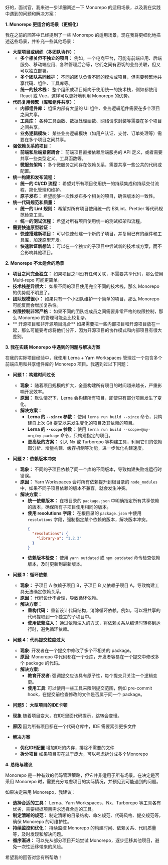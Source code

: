 好的，面试官，我来进一步详细阐述一下 Monorepo 的适用场景，以及我在实践中遇到的问题和解决方案：

**1. Monorepo 更适合的场景（更细化）**

我在之前的回答中已经提到了一些 Monorepo 的适用场景，现在我将更细化地描述这些场景，并补充一些其他场景：

*   **大型项目或组织（多团队协作）：**
    *   **多个相关但不独立的项目：** 例如，一个电商平台，可能有前端应用、后端服务、移动端应用、各种管理后台等，它们之间有密切的业务关联，但又可以独立部署。
    *   **多个团队共同维护：** 不同的团队负责不同的模块或项目，但需要频繁地共享代码、组件、工具库等。
    *   **统一的技术栈：** 整个组织或项目倾向于使用统一的技术栈，例如都使用 React 或 Vue，这样可以更好地利用 Monorepo 的优势。
*   **代码复用频繁（库和组件共享）：**
    *   **内部组件库：** 组织内部有大量的 UI 组件、业务逻辑组件需要在多个项目之间共享。
    *   **工具库：** 各种工具函数、数据处理函数、网络请求封装等需要在多个项目之间共享。
    *   **业务逻辑模块：** 某些业务逻辑模块（如用户认证、支付、订单处理等）需要在多个项目之间共享。
*   **强依赖关系的项目：**
    *   **前端和后端紧密耦合：** 前端项目直接依赖后端服务的 API 定义，或者需要共享一些类型定义、工具函数等。
    *   **微服务架构：** 多个微服务之间存在依赖关系，需要共享一些公共的代码或配置。
*   **统一构建和发布流程：**
    *   **统一的 CI/CD 流程：** 希望对所有项目使用统一的持续集成和持续交付流程，简化管理和维护。
    *   **原子发布：** 希望能够一次性发布多个相关的项目，确保版本的一致性。
*   **统一代码规范和质量：**
    *   **统一的 Lint 规则：** 希望对所有项目使用统一的 ESLint、Prettier 等代码规范检查工具。
    *   **统一的测试流程：** 希望对所有项目使用统一的测试框架和流程。
*   **需要快速原型验证：**
    *   **快速搭建新项目：** 可以快速创建一个新的子项目，并复用已有的组件和工具库，加速原型开发。
    *   **快速验证新想法：** 可以在一个独立的子项目中尝试新的技术或方案，而不会影响其他项目。

**2. Monorepo 不太适合的场景**

*   **项目之间完全独立：** 如果项目之间没有任何关联，不需要共享代码，那么使用 Multi-repo 可能更简单。
*   **技术栈差异很大：** 如果不同的项目使用完全不同的技术栈，那么 Monorepo 的优势就不明显了。
*   **团队规模很小：** 如果只有一个小团队维护一个简单的项目，那么 Monorepo 可能反而会增加复杂性。
*   **权限控制非常严格：** 如果不同的团队或成员之间需要非常严格的权限控制，那么 Monorepo 的管理可能会比较复杂。
* ** 开源项目和非开源项目混合** 如果需要把一些内部项目和开源项目放在一起，那么可能要考虑将他们分开，因为开源项目的协作模式和内部项目有很大差别。

**3. 我在实践 Monorepo 中遇到的问题与解决方案**

在我的实际项目经验中，我使用 Lerna + Yarn Workspaces 管理过一个包含多个前端应用和共享组件库的 Monorepo 项目。我遇到过以下问题：

*   **问题 1：构建时间过长**

    *   **现象：** 随着项目规模的扩大，全量构建所有项目的时间越来越长，严重影响开发效率。
    *   **原因：** 默认情况下，Lerna 会构建所有项目，即使只有部分项目发生了变化。
    *   **解决方案：**
        *   **Lerna 的 `--since` 参数：** 使用 `lerna run build --since` 命令，只构建自上次 Git 提交以来发生变化的项目及其依赖的项目。
        *   **Lerna 的 `--scope` 参数：** 使用 `lerna run build --scope=@my-org/my-package` 命令，只构建指定的项目。
        *   **更高级的方案：** 引入 Nx 或 Turborepo 等构建工具，利用它们的依赖图分析、增量构建、缓存机制等功能，进一步优化构建速度。

*   **问题 2：依赖版本冲突**

    *   **现象：** 不同的子项目依赖了同一个库的不同版本，导致构建失败或运行时错误。
    *   **原因：** Yarn Workspaces 会将所有依赖提升到根目录的 `node_modules` 中，如果不同子项目依赖的版本不兼容，就会发生冲突。
    *   **解决方案：**
        *   **统一依赖版本：** 在根目录的 `package.json` 中明确指定所有共享依赖的版本，确保所有子项目使用相同的版本。
        *   **使用 resolutions 字段：** 在根目录的 `package.json` 中使用 `resolutions` 字段，强制指定某个依赖的版本，解决版本冲突。
            ```json
            {
              "resolutions": {
                "library-a": "1.2.3"
              }
            }
            ```
        *   **依赖版本检查：** 使用 `yarn outdated` 或 `npm outdated` 命令检查依赖版本，及时更新到最新版本。

*   **问题 3：循环依赖**

    *   **现象：** 子项目 A 依赖子项目 B，子项目 B 又依赖子项目 A，导致构建工具无法确定依赖关系。
    *   **原因：** 代码设计不合理，导致循环依赖。
    *   **解决方案：**
        *   **重构代码：** 重新设计代码结构，消除循环依赖。例如，可以将共享的代码提取到一个独立的子项目中。
        *   **使用依赖注入：** 通过依赖注入的方式，将依赖关系从编译时转移到运行时，避免循环依赖。

*   **问题 4：代码提交粒度过大**

    * **现象**: 开发者在一个提交中修改了多个不相关的 package。
    * **原因**: Monorepo 中代码都在一个仓库，开发者容易在一个提交中修改多个 package 的代码。
    * **解决方案**:
      *   **教育开发者**: 强调提交应该具有原子性，每个提交只关注一个逻辑变更。
      *   **使用工具**: 可以使用一些工具来限制提交范围，例如 pre-commit hook，在提交前检查修改的文件是否属于同一个 package。

*   **问题5： 大型项目的IDE卡顿**

*   **现象** 随着项目变大，在IDE里面代码提示，跳转会变慢。
*   **原因** 因为所有项目都在一个代码仓库中，IDE 需要索引更多文件
*   **解决方案**
    *   **优化IDE配置** 增加IDE的内存，排除不需要的文件
    *   **拆分项目** 如果项目实在过于庞大，可以考虑拆分成多个Monorepo

**4. 总结与建议**

Monorepo 是一种有效的代码管理策略，但它并非适用于所有场景。在决定是否采用 Monorepo 时，需要充分考虑项目的实际情况，并预见到可能遇到的问题。

如果决定采用 Monorepo，我建议：

*   **选择合适的工具：** Lerna、Yarn Workspaces、Nx、Turborepo 等工具各有优劣，需要根据项目需求选择合适的工具。
*   **制定清晰的规范：** 制定清晰的目录结构、命名规范、代码风格、提交规范等，确保 Monorepo 的可维护性。
*   **持续监控和优化：** 持续监控 Monorepo 的构建时间、依赖关系、代码质量等，及时发现和解决问题。
*   **循序渐进：** 可以先从部分项目开始尝试 Monorepo，逐步迁移其他项目，避免一次性迁移带来的风险。

希望我的回答对您有所帮助！
